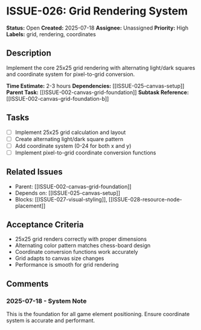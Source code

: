 # ISSUE-026: Grid Rendering System

**Status:** Open
**Created:** 2025-07-18
**Assignee:** Unassigned
**Priority:** High
**Labels:** grid, rendering, coordinates

## Description
Implement the core 25x25 grid rendering with alternating light/dark squares and coordinate system for pixel-to-grid conversion.

**Time Estimate:** 2-3 hours
**Dependencies:** [[ISSUE-025-canvas-setup]]
**Parent Task:** [[ISSUE-002-canvas-grid-foundation]]
**Subtask Reference:** [[ISSUE-002-canvas-grid-foundation-b]]

## Tasks
- [ ] Implement 25x25 grid calculation and layout
- [ ] Create alternating light/dark square pattern
- [ ] Add coordinate system (0-24 for both x and y)
- [ ] Implement pixel-to-grid coordinate conversion functions

## Related Issues
- Parent: [[ISSUE-002-canvas-grid-foundation]]
- Depends on: [[ISSUE-025-canvas-setup]]
- Blocks: [[ISSUE-027-visual-styling]], [[ISSUE-028-resource-node-placement]]

## Acceptance Criteria
- 25x25 grid renders correctly with proper dimensions
- Alternating color pattern matches chess-board design
- Coordinate conversion functions work accurately
- Grid adapts to canvas size changes
- Performance is smooth for grid rendering

## Comments
### 2025-07-18 - System Note
This is the foundation for all game element positioning. Ensure coordinate system is accurate and performant.